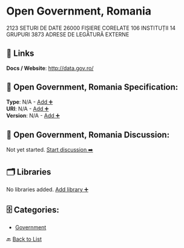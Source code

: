 # Open Government, Romania

2123 SETURI DE DATE 26000 FIȘIERE CORELATE 106 INSTITUȚII 14 GRUPURI 3873 ADRESE DE LEGĂTURĂ EXTERNE

##  🔗 Links
**Docs / Website**: http://data.gov.ro/

## 🧬 Open Government, Romania Specification:
**Type**: N/A - [Add ➕](https://github.com/apis-list/apis-list/edit/main/apis.yaml#14136)  
**URI**: N/A - [Add ➕](https://github.com/apis-list/apis-list/edit/main/apis.yaml#14136)  
**Version**: N/A - [Add ➕](https://github.com/apis-list/apis-list/edit/main/apis.yaml#14136)

## 💬 Open Government, Romania Discussion:
Not yet started. [Start discussion ➡️](https://github.com/apis-list/apis-list/discussions/new)

## 🗂️ Libraries

No libraries added. [Add library ➕](https://github.com/apis-list/apis-list/edit/main/apis.yaml#14136)    


## 🗄️ Categories:
- [Government](https://github.com/apis-list/apis-list#government-)

🔙  [Back to List](https://github.com/apis-list/apis-list)
